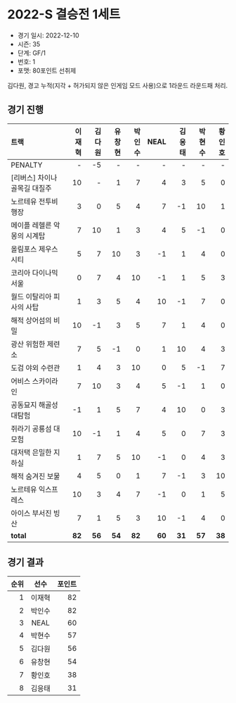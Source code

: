 # 2022-S 결승전 1세트

- 경기 일시: 2022-12-10
- 시즌: 35
- 단계: GF/1
- 번호: 1
- 포맷: 80포인트 선취제



김다원, 경고 누적(지각 + 허가되지 않은 인게임 모드 사용)으로 1라운드 라운드패 처리.

## 경기 진행

| 트랙 | 이재혁 | 김다원 | 유창현 | 박인수 | NEAL | 김응태 | 박현수 | 황인호 |
|:---|---:|---:|---:|---:|---:|---:|---:|---:|
| PENALTY | - | -5 | - | - | - | - | - | - |
| [리버스] 차이나 골목길 대질주 | 10 | - | 1 | 7 | 4 | 3 | 5 | 0 |
| 노르테유 전투비행장 | 3 | 0 | 5 | 4 | 7 | -1 | 10 | 1 |
| 메이플 레헬른 악몽의 시계탑 | 7 | 10 | 1 | 3 | 4 | 5 | -1 | 0 |
| 올림포스 제우스 시티 | 5 | 7 | 10 | 3 | -1 | 1 | 4 | 0 |
| 코리아 다이나믹 서울 | 0 | 7 | 4 | 10 | -1 | 1 | 5 | 3 |
| 월드 이탈리아 피사의 사탑 | 1 | 3 | 5 | 4 | 10 | -1 | 7 | 0 |
| 해적 상어섬의 비밀 | 10 | -1 | 3 | 5 | 7 | 1 | 4 | 0 |
| 광산 위험한 제련소 | 7 | 5 | -1 | 0 | 1 | 10 | 4 | 3 |
| 도검 야외 수련관 | 1 | 4 | 3 | 10 | 0 | 5 | -1 | 7 |
| 어비스 스카이라인 | 7 | 10 | 3 | 4 | 5 | -1 | 1 | 0 |
| 공동묘지 해골성 대탐험 | -1 | 1 | 5 | 7 | 4 | 10 | 0 | 3 |
| 쥐라기 공룡섬 대모험 | 10 | -1 | 1 | 4 | 5 | 0 | 7 | 3 |
| 대저택 은밀한 지하실 | 1 | 7 | 5 | 10 | -1 | 0 | 4 | 3 |
| 해적 숨겨진 보물 | 4 | 5 | 0 | 1 | 7 | -1 | 3 | 10 |
| 노르테유 익스프레스 | 10 | 3 | 4 | 7 | -1 | 0 | 1 | 5 |
| 아이스 부서진 빙산 | 7 | 1 | 5 | 3 | 10 | -1 | 4 | 0 |
| __total__ | __82__ | __56__ | __54__ | __82__ | __60__ | __31__ | __57__ | __38__ |




## 경기 결과

| 순위 | 선수 | 포인트 |
|---:|:---:|---:|
| 1 | 이재혁 | 82 |
| 2 | 박인수 | 82 |
| 3 | NEAL | 60 |
| 4 | 박현수 | 57 |
| 5 | 김다원 | 56 |
| 6 | 유창현 | 54 |
| 7 | 황인호 | 38 |
| 8 | 김응태 | 31 |

